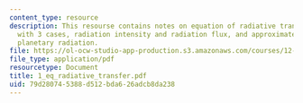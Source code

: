 ```yaml
---
content_type: resource
description: This resourse contains notes on equation of radiative transfer along
  with 3 cases, radiation intensity and radiation flux, and approximate solution for
  planetary radiation.
file: https://ol-ocw-studio-app-production.s3.amazonaws.com/courses/12-815-atmospheric-radiation-fall-2006/79d280745388d512bda626adcb8da238_1_eq_radiative_transfer.pdf
file_type: application/pdf
resourcetype: Document
title: 1_eq_radiative_transfer.pdf
uid: 79d28074-5388-d512-bda6-26adcb8da238
---
```


